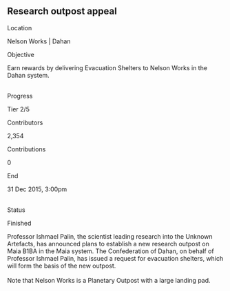 ## Research outpost appeal

Location

Nelson Works \| Dahan

Objective

Earn rewards by delivering Evacuation Shelters to Nelson Works in the
Dahan system.

\
Progress

Tier 2/5

Contributors

2,354

Contributions

0

End

31 Dec 2015, 3:00pm

\
Status

Finished

Professor Ishmael Palin, the scientist leading research into the Unknown
Artefacts, has announced plans to establish a new research outpost on
Maia B1BA in the Maia system. The Confederation of Dahan, on behalf of
Professor Ishmael Palin, has issued a request for evacuation shelters,
which will form the basis of the new outpost.\
\
Note that Nelson Works is a Planetary Outpost with a large landing pad.
